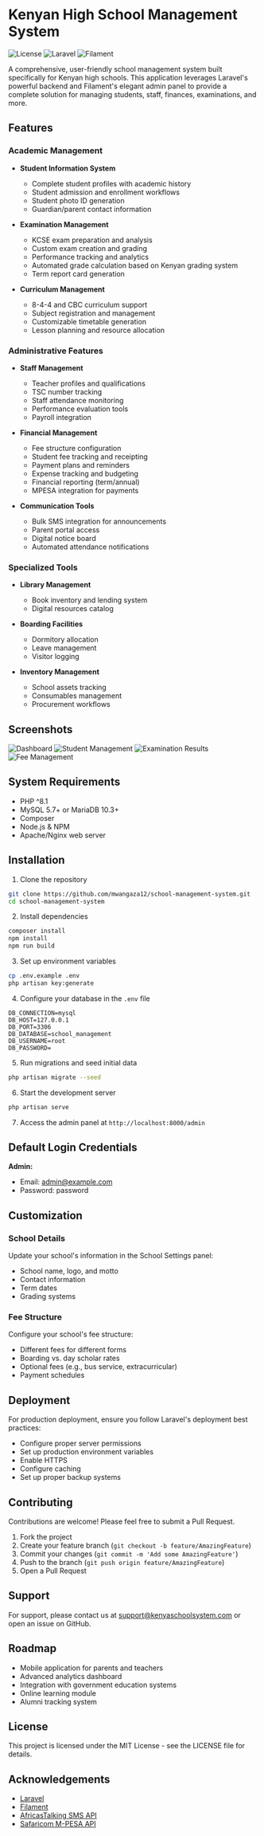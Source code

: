 # Kenyan High School Management System

![License](https://img.shields.io/badge/license-MIT-blue.svg)
![Laravel](https://img.shields.io/badge/Laravel-10.x-red.svg)
![Filament](https://img.shields.io/badge/Filament-3.x-purple.svg)

A comprehensive, user-friendly school management system built specifically for Kenyan high schools. This application leverages Laravel's powerful backend and Filament's elegant admin panel to provide a complete solution for managing students, staff, finances, examinations, and more.

## Features

### Academic Management
- **Student Information System**
  - Complete student profiles with academic history
  - Student admission and enrollment workflows
  - Student photo ID generation
  - Guardian/parent contact information
  
- **Examination Management**
  - KCSE exam preparation and analysis
  - Custom exam creation and grading
  - Performance tracking and analytics
  - Automated grade calculation based on Kenyan grading system
  - Term report card generation
  
- **Curriculum Management**
  - 8-4-4 and CBC curriculum support
  - Subject registration and management
  - Customizable timetable generation
  - Lesson planning and resource allocation

### Administrative Features
- **Staff Management**
  - Teacher profiles and qualifications
  - TSC number tracking
  - Staff attendance monitoring
  - Performance evaluation tools
  - Payroll integration
  
- **Financial Management**
  - Fee structure configuration
  - Student fee tracking and receipting
  - Payment plans and reminders
  - Expense tracking and budgeting
  - Financial reporting (term/annual)
  - MPESA integration for payments
  
- **Communication Tools**
  - Bulk SMS integration for announcements
  - Parent portal access
  - Digital notice board
  - Automated attendance notifications

### Specialized Tools
- **Library Management**
  - Book inventory and lending system
  - Digital resources catalog
  
- **Boarding Facilities**
  - Dormitory allocation
  - Leave management
  - Visitor logging
  
- **Inventory Management**
  - School assets tracking
  - Consumables management
  - Procurement workflows

## Screenshots

![Dashboard](screenshots/dashboard.png)
![Student Management](screenshots/student-management.png)
![Examination Results](screenshots/examination-results.png)
![Fee Management](screenshots/fee-management.png)

## System Requirements

- PHP ^8.1
- MySQL 5.7+ or MariaDB 10.3+
- Composer
- Node.js & NPM
- Apache/Nginx web server

## Installation

1. Clone the repository
```bash
git clone https://github.com/mwangaza12/school-management-system.git
cd school-management-system
```

2. Install dependencies
```bash
composer install
npm install
npm run build
```

3. Set up environment variables
```bash
cp .env.example .env
php artisan key:generate
```

4. Configure your database in the `.env` file
```
DB_CONNECTION=mysql
DB_HOST=127.0.0.1
DB_PORT=3306
DB_DATABASE=school_management
DB_USERNAME=root
DB_PASSWORD=
```

5. Run migrations and seed initial data
```bash
php artisan migrate --seed
```

6. Start the development server
```bash
php artisan serve
```

7. Access the admin panel at `http://localhost:8000/admin`

## Default Login Credentials

**Admin:**
- Email: admin@example.com
- Password: password

## Customization

### School Details

Update your school's information in the School Settings panel:
- School name, logo, and motto
- Contact information
- Term dates
- Grading systems

### Fee Structure

Configure your school's fee structure:
- Different fees for different forms
- Boarding vs. day scholar rates
- Optional fees (e.g., bus service, extracurricular)
- Payment schedules

## Deployment

For production deployment, ensure you follow Laravel's deployment best practices:
- Configure proper server permissions
- Set up production environment variables
- Enable HTTPS
- Configure caching
- Set up proper backup systems

## Contributing

Contributions are welcome! Please feel free to submit a Pull Request.

1. Fork the project
2. Create your feature branch (`git checkout -b feature/AmazingFeature`)
3. Commit your changes (`git commit -m 'Add some AmazingFeature'`)
4. Push to the branch (`git push origin feature/AmazingFeature`)
5. Open a Pull Request

## Support

For support, please contact us at support@kenyaschoolsystem.com or open an issue on GitHub.

## Roadmap

- Mobile application for parents and teachers
- Advanced analytics dashboard
- Integration with government education systems
- Online learning module
- Alumni tracking system

## License

This project is licensed under the MIT License - see the LICENSE file for details.

## Acknowledgements

- [Laravel](https://laravel.com)
- [Filament](https://filamentphp.com)
- [AfricasTalking SMS API](https://africastalking.com)
- [Safaricom M-PESA API](https://developer.safaricom.co.ke)
